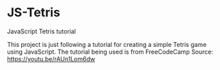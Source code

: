 # JS-Tetris
JavaScript Tetris tutorial

This project is just following a tutorial for creating a simple Tetris game using JavaScript.
The tutorial being used is from FreeCodeCamp
Source: https://youtu.be/rAUn1Lom6dw